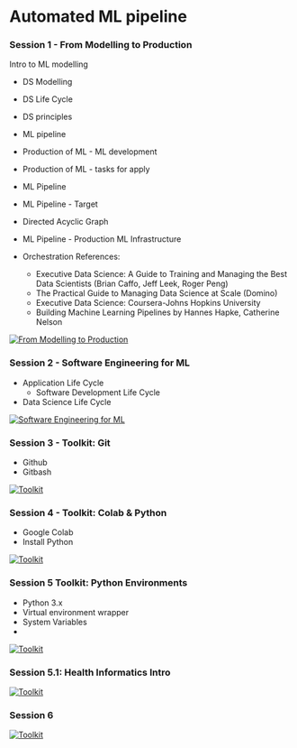 # Automated ML pipeline

### Session 1 - From Modelling to Production
Intro to ML modelling

-  DS Modelling
-  DS Life Cycle
-  DS principles
-  ML pipeline
-  Production of ML - ML development
-  Production of ML - tasks for apply
-  ML Pipeline
-  ML Pipeline - Target
-  Directed Acyclic Graph
-  ML Pipeline - Production ML Infrastructure
- Orchestration References:

  - Executive Data Science: A Guide to Training and Managing the Best Data Scientists (Brian Caffo, Jeff Leek, Roger Peng)
  - The Practical Guide to Managing Data Science at Scale (Domino)
  - Executive Data Science: Coursera-Johns Hopkins University
  - Building Machine Learning Pipelines by Hannes Hapke, Catherine Nelson


[![From Modelling to Production](https://github.com/jonathan-pap/jonathan-pap.github.io/blob/main/images/pipeline.JPG)](https://www.youtube.com/watch?v=qFJNkuBRytY)

### Session 2 - Software Engineering for ML

- Application Life Cycle
  - Software Development Life Cycle
-  Data Science Life Cycle

[![Software Engineering for ML](https://github.com/jonathan-pap/jonathan-pap.github.io/blob/main/images/pipeline.JPG)](https://www.youtube.com/watch?v=ARUyqRHupMc)


### Session 3 - Toolkit: Git

- Github
- Gitbash

[![Toolkit](https://github.com/jonathan-pap/jonathan-pap.github.io/blob/main/images/pipeline.JPG)](https://www.youtube.com/watch?v=IcTj5sek30g)

### Session 4 - Toolkit: Colab & Python

- Google Colab
- Install Python


[![Toolkit](https://github.com/jonathan-pap/jonathan-pap.github.io/blob/main/images/pipeline.JPG)](https://www.youtube.com/watch?v=qOHHVdSA8qk)

### Session 5 Toolkit: Python Environments

- Python 3.x
- Virtual environment wrapper
- System Variables
- 
[![Toolkit](https://github.com/jonathan-pap/jonathan-pap.github.io/blob/main/images/pipeline.JPG)](https://www.youtube.com/watch?v=qOHHVdSA8qk)

### Session 5.1: Health Informatics Intro


[![Toolkit](https://youtu.be/iGMOMQOc2KI?t=2183)](https://youtu.be/iGMOMQOc2KI?t=2183)

### Session 6


[![Toolkit](https://github.com/jonathan-pap/jonathan-pap.github.io/blob/main/images/pipeline.JPG)](https://www.youtube.com/watch?v=FBivOf73kvw?t=74)



